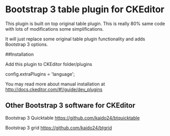 # Bootstrap 3 table plugin for CKEditor

This plugin is built on top original table plugin. This is really 80% same code with lots of modifications some simplifications.

It will just replace some original table plugin functionality and adds Bootstrap 3 options.

##Installation

Add this plugin to CKEditor folder/plugins

config.extraPlugins = 'language';

You may read more about manual installation at http://docs.ckeditor.com/#!/guide/dev_plugins 

## Other Bootstrap 3 software for CKEditor
Bootstrap 3 Quicktable https://github.com/kaido24/btquicktable

Bootstrap 3 grid https://github.com/kaido24/btgrid

